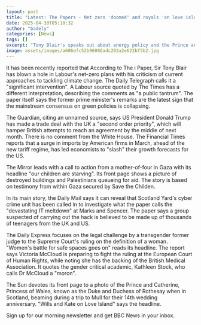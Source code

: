 ```yaml
---
layout: post
title: "Latest: The Papers - Net zero 'doomed' and royals 'on love island'"
date: 2025-04-30T05:18:32
author: "badely"
categories: [News]
tags: []
excerpt: "Tony Blair's speaks out about energy policy and the Prince and Princess of Wales head to the Isle of Mull."
image: assets/images/a606efc52b96086adc202a2e622bf5b2.jpg
---
```


It has been recently reported that According to The i Paper, Sir Tony Blair has blown a hole in Labour's net-zero plans with his criticism of current approaches to tackling climate change. The Daily Telegraph calls it a "significant intervention". A Labour source quoted by The Times has a different interpretation, describing the comments as "a public tantrum". The paper itself says the former prime minister's remarks are the latest sign that the mainstream consensus on green policies is collapsing.

The Guardian, citing an unnamed source, says US President Donald Trump has made a trade deal with the UK a "second order priority", which will hamper British attempts to reach an agreement by the middle of next month. There is no comment from the White House. The Financial Times reports that a surge in imports by American firms in March, ahead of the new tariff regime, has led economists to "slash" their growth forecasts for the US.

The Mirror leads with a call to action from a mother-of-four in Gaza with its headline "our children are starving". Its front page shows a picture of destroyed buildings and Palestinians queueing for aid. The story is based on testimony from within Gaza secured by Save the Childen.

In its main story, the Daily Mail says it can reveal that Scotland Yard's cyber crime unit has been called in to investigate what the paper calls the "devastating IT meltdown" at Marks and Spencer. The paper says a group suspected of carrying out the hack is believed to be made up of thousands of teenagers from the UK and US.

The Daily Express focuses on the legal challenge by a transgender former judge to the Supreme Court's ruling on the definition of a woman. "Women's battle for safe spaces goes on" reads its headline. The report says Victoria McCloud is preparing to fight the ruling at the European Court of Human Rights, while noting she has the backing of the British Medical Association. It quotes the gender critical academic, Kathleen Stock, who calls Dr McCloud a "moron".

The Sun devotes its front page to a photo of the Prince and Catherine, Princess of Wales, known as the Duke and Duchess of Rothesay when in Scotland, beaming during a trip to Mull for their 14th wedding anniversary. "Wills and Kate on Love Island" says the headline.

Sign up for our morning newsletter and get BBC News in your inbox.

